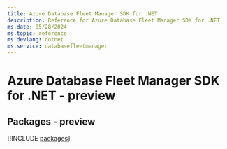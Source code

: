 ```yaml
---
title: Azure Database Fleet Manager SDK for .NET
description: Reference for Azure Database Fleet Manager SDK for .NET
ms.date: 05/28/2024
ms.topic: reference
ms.devlang: dotnet
ms.service: databasefleetmanager
---
```

# Azure Database Fleet Manager SDK for .NET - preview
## Packages - preview
[!INCLUDE [packages](database-fleet-manager-index.md)]